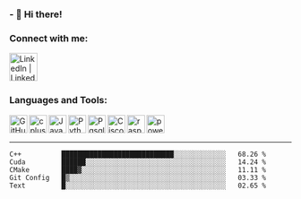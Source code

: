 ### - 🏮 Hi there!

### Connect with me:

[<img align="left" alt="LinkedIn | LinkedIn" width="50px" src="https://cdn.jsdelivr.net/npm/simple-icons@v3/icons/linkedin.svg" />][linkedin]



<br />
<br />
<br />


### Languages and Tools:

<img align="left" alt="GitHub" width="32px" src="https://cdn.jsdelivr.net/npm/simple-icons@3.12.3/icons/github.svg"/>
<img align="left" alt="cplusplus" width="32px" src="https://cdn.jsdelivr.net/npm/simple-icons@3.12.3/icons/cplusplus.svg" />
<img align="left" alt="Java" width="32px" src="https://cdn.jsdelivr.net/npm/simple-icons@3.12.3/icons/java.svg" />
<img align="left" alt="Python" width="32px" src="https://cdn.jsdelivr.net/npm/simple-icons@3.12.3/icons/python.svg" />
<img align="left" alt="Pgsql" width="32px" src="https://cdn.jsdelivr.net/npm/simple-icons@3.12.3/icons/postgresql.svg" />
<img align="left" alt="Cisco" width="32px" src="https://cdn.jsdelivr.net/npm/simple-icons@3.12.3/icons/cisco.svg" />
<img align="left" alt="raspberry" width="32px" src="https://cdn.jsdelivr.net/npm/simple-icons@3.12.3/icons/raspberrypi.svg" />
<img align="left" alt="powershell" width="32px" src="https://cdn.jsdelivr.net/npm/simple-icons@3.12.3/icons/powershell.svg" />




<br />
<br />

---

<!--START_SECTION:waka-->
```text
C++          ████████████████████████████░░░░░░░░░░░░░   68.26 % 
Cuda         ██████░░░░░░░░░░░░░░░░░░░░░░░░░░░░░░░░░░░   14.24 % 
CMake        ████▓░░░░░░░░░░░░░░░░░░░░░░░░░░░░░░░░░░░░   11.11 % 
Git Config   █▒░░░░░░░░░░░░░░░░░░░░░░░░░░░░░░░░░░░░░░░   03.33 % 
Text         █░░░░░░░░░░░░░░░░░░░░░░░░░░░░░░░░░░░░░░░░   02.65 % 
```
<!--END_SECTION:waka-->


[linkedin]: https://www.linkedin.com/in/mohamed-elh/


